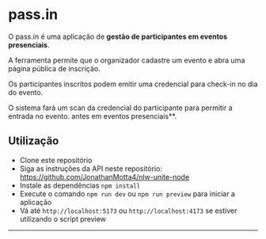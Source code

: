 # pass.in

O pass.in é uma aplicação de **gestão de participantes em eventos presenciais**.

A ferramenta permite que o organizador cadastre um evento e abra uma página pública de inscrição.

Os participantes inscritos podem emitir uma credencial para check-in no dia do evento.

O sistema fará um scan da credencial do participante para permitir a entrada no evento.
antes em eventos presenciais**.

## Utilização

- Clone este repositório
- Siga as instruções da API neste repositório: <https://github.com/JonathanMotta4/nlw-unite-node>
- Instale as dependências ```npm install```
- Execute o comando ```npm run dev``` ou ```npm run preview``` para iniciar a aplicação
- Vá até ```http://localhost:5173```  ou ```http://localhost:4173``` se estiver utilizando o script preview

***
